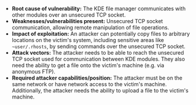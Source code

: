 - **Root cause of vulnerability:** The KDE file manager communicates with other modules over an unsecured TCP socket.
- **Weaknesses/vulnerabilities present:** Unsecured TCP socket communication, allowing remote manipulation of file operations.
- **Impact of exploitation:** An attacker can potentially copy files to arbitrary locations on the victim's system, including sensitive areas like `~user/.rhosts`, by sending commands over the unsecured TCP socket.
- **Attack vectors:** The attacker needs to be able to reach the unsecured TCP socket used for communication between KDE modules. They also need the ability to get a file onto the victim's machine (e.g. via anonymous FTP).
- **Required attacker capabilities/position:** The attacker must be on the same network or have network access to the victim's machine.  Additionally, the attacker needs the ability to upload a file to the victim's machine.